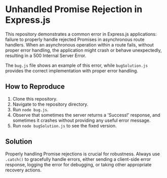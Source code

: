 # Unhandled Promise Rejection in Express.js

This repository demonstrates a common error in Express.js applications: failure to properly handle rejected Promises in asynchronous route handlers.  When an asynchronous operation within a route fails, without proper error handling, the application might crash or behave unexpectedly, resulting in a 500 Internal Server Error.

The `bug.js` file shows an example of this error, while `bugSolution.js` provides the correct implementation with proper error handling.

## How to Reproduce

1. Clone this repository.
2. Navigate to the repository directory.
3. Run `node bug.js`.
4. Observe that sometimes the server returns a 'Success!' response, and sometimes it crashes without providing any useful error message.
5. Run `node bugSolution.js` to see the fixed version.

## Solution

Properly handling Promise rejections is crucial for robustness. Always use `.catch()` to gracefully handle errors, either sending a client-side error response, logging the error for debugging, or taking other appropriate recovery actions. 